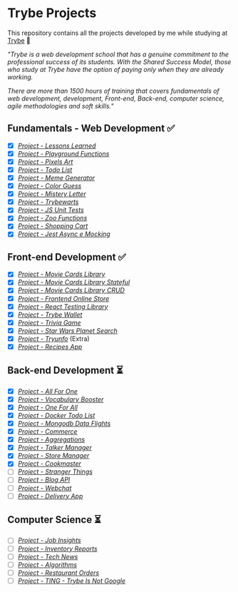 # Trybe Projects

This repository contains all the projects developed by me while studying at [Trybe](https://www.betrybe.com/) :rocket:

_"Trybe is a web development school that has a genuine commitment to the professional success of its students. With the Shared Success Model, those who study at Trybe have the option of paying only when they are already working._

_There are more than 1500 hours of training that covers fundamentals of web development, development, Front-end, Back-end, computer science, agile methodologies and soft skills."_

## Fundamentals - Web Development :white_check_mark:

- [x] _[Project - Lessons Learned](Fundamentals/01-lessons-learned)_
- [x] _[Project - Playground Functions](Fundamentals/02-playground-functions)_
- [x] _[Project - Pixels Art](Fundamentals/03-pixels-art)_
- [x] _[Project - Todo List](Fundamentals/04-todo-list)_
- [x] _[Project - Meme Generator](Fundamentals/05-meme-generator)_
- [x] _[Project - Color Guess](Fundamentals/06-color-guess)_
- [x] _[Project - Mistery Letter](Fundamentals/07-mistery-letter)_
- [x] _[Project - Trybewarts](Fundamentals/08-trybewarts)_
- [x] _[Project - JS Unit Tests](Fundamentals/09-js-unit-tests)_
- [x] _[Project - Zoo Functions](Fundamentals/10-zoo-functions)_
- [x] _[Project - Shopping Cart](Fundamentals/11-shopping-cart)_
- [x] _[Project - Jest Async e Mocking](Fundamentals/12-jest-async-mocking)_

## Front-end Development :white_check_mark:

- [x] _[Project - Movie Cards Library](Front-end/01-movie-cards-library)_
- [x] _[Project - Movie Cards Library Stateful](Front-end/02-movie-cards-library-stateful)_
- [x] _[Project - Movie Cards Library CRUD](Front-end/03-movie-cards-library-crud)_
- [x] _[Project - Frontend Online Store](Front-end/04-frontend-online-store)_
- [x] _[Project - React Testing Library](Front-end/05-react-testing-library)_
- [x] _[Project - Trybe Wallet](Front-end/06-trybewallet)_
- [x] _[Project - Trivia Game](Front-end/07-trivia-react-redux)_
- [x] _[Project - Star Wars Planet Search](Front-end/08-starwars-planets-search)_
- [x] _[Project - Tryunfo](Front-end/09-tryunfo-beta)_ (Extra)
- [x] _[Project - Recipes App](Front-end/10-recipes-app)_

## Back-end Development :hourglass_flowing_sand:

- [x] _[Project - All For One](Back-end/01-all-for-one)_
- [x] _[Project - Vocabulary Booster](Back-end/02-vocabulary-booster)_
- [x] _[Project - One For All](Back-end/03-one-for-all)_
- [x] _[Project - Docker Todo List](Back-end/04-docker-todo-list)_
- [x] _[Project - Mongodb Data Flights](Back-end/05-mongodb-dataflights)_
- [x] _[Project - Commerce](Back-end/06-mongodb-commerce)_
- [x] _[Project - Aggregations](Back-end/07-mongodb-aggregations)_
- [x] _[Project - Talker Manager](Back-end/08-project-talker-manager)_
- [x] _[Project - Store Manager](Back-end/09-store-manager)_
- [x] _[Project - Cookmaster](Back-end/10-cookmaster)_
- [ ] _[Project - Stranger Things]()_
- [ ] _[Project - Blog API]()_
- [ ] _[Project - Webchat]()_
- [ ] _[Project - Delivery App]()_

## Computer Science :hourglass_flowing_sand:

- [ ] _[Project - Job Insights]()_
- [ ] _[Project - Inventory Reports]()_
- [ ] _[Project - Tech News]()_
- [ ] _[Project - Algorithms]()_
- [ ] _[Project - Restaurant Orders]()_
- [ ] _[Project - TING - Trybe Is Not Google]()_
